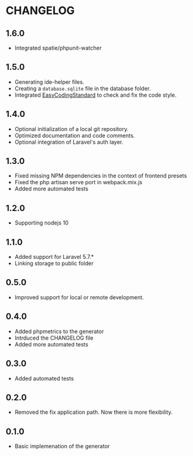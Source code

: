 # CHANGELOG

## 1.6.0
* Integrated spatie/phpunit-watcher

## 1.5.0
* Generating ide-helper files.
* Creating a `database.sqlite` file in the database folder.
* Integrated [EasyCodingStandard](https://github.com/Symplify/EasyCodingStandard) to check and fix the code style.

## 1.4.0
* Optional initialization of a local git repository.
* Optimized documentation and code comments.
* Optional integration of Laravel's auth layer.

## 1.3.0
* Fixed missing NPM dependencies in the context of frontend presets
* Fixed the php artisan serve port in webpack.mix.js
* Added more automated tests

## 1.2.0
* Supporting nodejs 10

## 1.1.0
* Added support for Laravel 5.7.*
* Linking storage to public folder

## 0.5.0
* Improved support for local or remote development.

## 0.4.0
* Added phpmetrics to the generator
* Intrduced the CHANGELOG file
* Added more automated tests

## 0.3.0
* Added automated tests

## 0.2.0
* Removed the fix application path. Now there is more flexibility.

## 0.1.0
* Basic implemenation of the generator